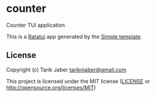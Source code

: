# counter

Counter TUI application

This is a [Ratatui] app generated by the [Simple template].

[Ratatui]: https://ratatui.rs
[Simple Template]: https://github.com/ratatui/templates/tree/main/simple

## License

Copyright (c) Tarik Jaber <tariknjaber@gmail.com>

This project is licensed under the MIT license ([LICENSE] or <http://opensource.org/licenses/MIT>)

[LICENSE]: ./LICENSE
